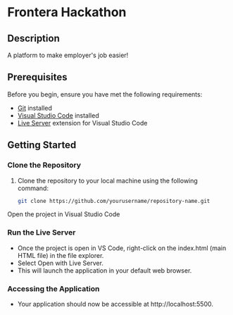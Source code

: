 # Frontera Hackathon

## Description
A platform to make employer's job easier!

## Prerequisites
Before you begin, ensure you have met the following requirements:
- [Git](https://git-scm.com/) installed
- [Visual Studio Code](https://code.visualstudio.com/) installed
- [Live Server](https://marketplace.visualstudio.com/items?itemName=ritwickdey.LiveServer) extension for Visual Studio Code

## Getting Started

### Clone the Repository
1. Clone the repository to your local machine using the following command:
   ```bash
   git clone https://github.com/yourusername/repository-name.git

Open the project in Visual Studio Code

### Run the Live Server
- Once the project is open in VS Code, right-click on the index.html (main HTML file) in the file explorer.
- Select Open with Live Server. 
- This will launch the application in your default web browser.

### Accessing the Application
- Your application should now be accessible at http://localhost:5500.